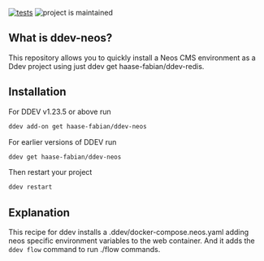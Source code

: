 [![tests](https://github.com/haase-fabian/ddev-neos/actions/workflows/tests.yml/badge.svg)](https://github.com/haase-fabian/ddev-neos/actions/workflows/tests.yml) ![project is maintained](https://img.shields.io/maintenance/yes/2022.svg)

## What is ddev-neos?

This repository allows you to quickly install a Neos CMS environment as a Ddev project using just ddev get haase-fabian/ddev-redis.

## Installation

For DDEV v1.23.5 or above run

```bash
ddev add-on get haase-fabian/ddev-neos
```

For earlier versions of DDEV run

```bash
ddev get haase-fabian/ddev-neos
```

Then restart your project

```bash
ddev restart
```

## Explanation

This recipe for ddev installs a .ddev/docker-compose.neos.yaml adding neos specific environment variables to the web container.
And it adds the `ddev flow` command to run ./flow commands.


